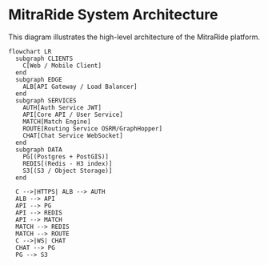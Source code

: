 # MitraRide System Architecture

This diagram illustrates the high-level architecture of the MitraRide platform.

```mermaid
flowchart LR
  subgraph CLIENTS
    C[Web / Mobile Client]
  end
  subgraph EDGE
    ALB[API Gateway / Load Balancer]
  end
  subgraph SERVICES
    AUTH[Auth Service JWT]
    API[Core API / User Service]
    MATCH[Match Engine]
    ROUTE[Routing Service OSRM/GraphHopper]
    CHAT[Chat Service WebSocket]
  end
  subgraph DATA
    PG[(Postgres + PostGIS)]
    REDIS[(Redis - H3 index)]
    S3[(S3 / Object Storage)]
  end

  C -->|HTTPS| ALB --> AUTH
  ALB --> API
  API --> PG
  API --> REDIS
  API --> MATCH
  MATCH --> REDIS
  MATCH --> ROUTE
  C -->|WS| CHAT
  CHAT --> PG
  PG --> S3

